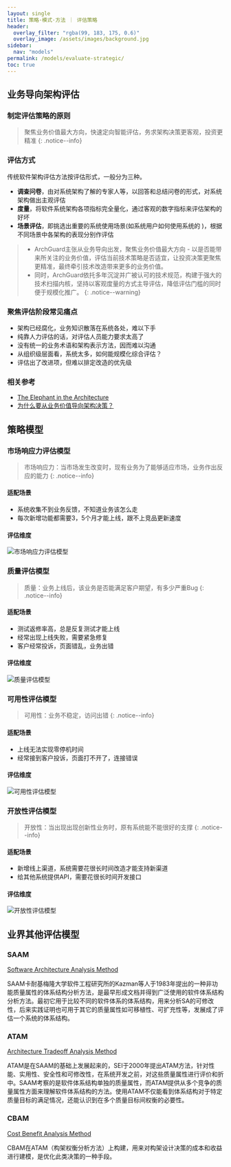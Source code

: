 ```yaml
---
layout: single
title: 策略·模式·方法 ｜ 评估策略
header:
  overlay_filter: "rgba(99, 183, 175, 0.6)"
  overlay_image: /assets/images/background.jpg
sidebar:
  nav: "models"
permalink: /models/evaluate-strategic/
toc: true
---
```


## 业务导向架构评估

### 制定评估策略的原则
> 聚焦业务价值最大方向，快速定向智能评估，务求架构决策更客观，投资更精准
{: .notice--info}

### 评估方式

传统软件架构评估方法按评估形式，一般分为三种。
* **调查问卷**，由对系统架构了解的专家人等，以回答和总结问卷的形式，对系统架构做出主观评估
* **度量**，将软件系统架构各项指标完全量化，通过客观的数字指标来评估架构的好坏
* **场景评估**，即挑选出重要的系统使用场景(如系统用户如何使用系统的 )，根据不同场景中各架构的表现分别作评估

> - ArchGuard主张从业务导向出发，聚焦业务价值最大方向 - 以是否能带来所关注的业务价值，评估当前技术策略是否适宜，让投资决策更聚焦更精准，最终牵引技术改造带来更多的业务价值。
> - 同时，ArchGuard依托多年沉淀并广被认可的技术规范，构建于强大的技术扫描内核，坚持以客观度量的方式主导评估，降低评估门槛的同时便于规模化推广。
{: .notice--warning}


### 聚焦评估阶段常见痛点
* 架构已经腐化，业务知识散落在系统各处，难以下手
* 纯靠人力评估的话，对评估人员能力要求太高了
* 没有统一的业务术语和架构表示方法，因而难以沟通
* 从组织级层面看，系统太多，如何能规模化综合评估？
* 评估出了改进项，但难以排定改造的优先级

### 相关参考
* [The Elephant in the Architecture](https://martinfowler.com/articles/value-architectural-attribute.html)
* [为什么要从业务价值导向架构决策？](https://zhuanlan.zhihu.com/p/111293116)


## 策略模型

### 市场响应力评估模型
> 市场响应力：当市场发生改变时，现有业务为了能够适应市场，业务作出反应的能力
{: .notice--info}

#### 适配场景
- 系统收集不到业务反馈，不知道业务该怎么走
- 每次新增功能都需要3，5个月才能上线，跟不上竞品更新速度

#### 评估维度

![市场响应力评估模型](/archguard.org/assets/images/market.png)

### 质量评估模型
> 质量：业务上线后，该业务是否能满足客户期望，有多少严重Bug
{: .notice--info}

#### 适配场景
- 测试返修率高，总是反复测试才能上线
- 经常出现上线失败，需要紧急修复
- 客户经常投诉，页面错乱，业务出错

#### 评估维度

![质量评估模型](/archguard.org/assets/images/quality.png)

### 可用性评估模型
> 可用性：业务不稳定，访问出错
{: .notice--info}

#### 适配场景
- 上线无法实现零停机时间
- 经常接到客户投诉，页面打不开了，连接错误

#### 评估维度

![可用性评估模型](/archguard.org/assets/images/reliability.png)

### 开放性评估模型
> 开放性：当出现出现创新性业务时，原有系统能不能很好的支撑
{: .notice--info}

#### 适配场景
- 新增线上渠道，系统需要花很长时间改造才能支持新渠道
- 给其他系统提供API，需要花很长时间开发接口

#### 评估维度

![开放性评估模型](/archguard.org/assets/images/openable.png)

## 业界其他评估模型
### SAAM
[Software Architecture Analysis Method](https://resources.sei.cmu.edu/library/asset-view.cfm?assetid=29288)

SAAM卡耐基梅隆大学软件工程研究所的Kazman等人于1983年提出的一种非功能质量属性的体系结构分析方法，是最早形成文档并得到广泛使用的软件体系结构分析方法。最初它用于比较不同的软件体系的体系结构，用来分析SA的可修改性，后来实践证明也可用于其它的质量属性如可移植性、可扩充性等，发展成了评估一个系统的体系结构。

### ATAM
[Architecture Tradeoff Analysis Method](https://baike.baidu.com/item/%E8%BD%AF%E4%BB%B6%E4%BD%93%E7%B3%BB%E7%BB%93%E6%9E%84%E5%88%86%E6%9E%90%E6%96%B9%E6%B3%95/20837104?fr=aladdin#3)

ATAM是在SAAM的基础上发展起来的，SEI于2000年提出ATAM方法，针对性能、实用性、安全性和可修改性，在系统开发之前，对这些质量属性进行评价和折中。SAAM考察的是软件体系结构单独的质量属性，而ATAM提供从多个竞争的质量属性方面来理解软件体系结构的方法。使用ATAM不仅能看到体系结构对于特定质量目标的满足情况，还能认识到在多个质量目标间权衡的必要性。


### CBAM
[Cost Benefit Analysis Method](https://wikieducator.org/Change_with_digital_technologies_in_education/Personal_context/Concerns-based_models)

CBAM在ATAM（构架权衡分析方法）上构建，用来对构架设计决策的成本和收益进行建模，是优化此类决策的一种手段。
